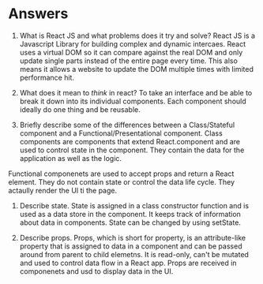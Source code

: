 # Answers

1.  What is React JS and what problems does it try and solve?
React JS is a Javascript Library for building complex and dynamic intercaes. React uses a virtual DOM so it can compare against the real DOM and only update single parts instead of the entire page every time. This also means it allows a website to update the DOM multiple times with limited performance hit. 

1.  What does it mean to _think_ in react?
To take an interface and be able to break it down into its individual components. Each component should ideally do one thing and be reusable. 

1.  Briefly describe some of the differences between a Class/Stateful component and a Functional/Presentational component.
Class components are components that extend React.component and are used to control state in the component. They contain the data for the application as well as the logic. 

Functional componenets are used to accept props and return a React element. They do not contain state or control the data life cycle. They actaully render the UI ti the page. 

1.  Describe state.
State is assigned in a class constructor function and is used as a data store in the component. It keeps track of information about data in components. State can be changed by using setState.

1.  Describe props.
Props, which is short for property, is an attribute-like property that is assigned to data in a component and can be passed around from parent to child elemetns. It is read-only, can't be mutated and used to control data flow in a React app.
Props are received in componenets and usd to display data in the UI. 